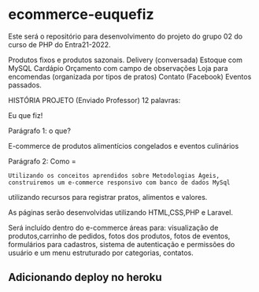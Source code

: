 # ecommerce-euquefiz
Este será o repositório para desenvolvimento do projeto do grupo 02 do curso de PHP do Entra21-2022.

Produtos fixos e produtos sazonais.
Delivery (conversada)
Estoque com MySQL
Cardápio
Orçamento com campo de observações
Loja para encomendas (organizada por tipos de pratos)
Contato (Facebook)
Eventos passados.


HISTÓRIA PROJETO (Enviado Professor)
12 palavras:

 Eu que fiz!

Parágrafo 1: o que?

E-commerce de produtos alimentícios congelados e eventos culinários


Parágrafo 2: Como =

 	Utilizando os conceitos aprendidos sobre Metodologias Ágeis, construiremos um e-commerce responsivo com banco de dados MySql 
  utilizando recursos para registrar pratos, alimentos e valores. 

As páginas serão desenvolvidas utilizando HTML,CSS,PHP e Laravel. 

Será incluído dentro do e-commerce áreas para: visualização de produtos,carrinho de  pedidos, fotos dos produtos, fotos de eventos,
formulários para cadastros, sistema de autenticação e permissões do usuário e um menu estruturado por categorias, contatos.



## Adicionando deploy no heroku